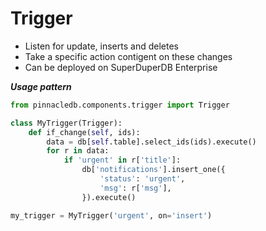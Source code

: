 # Trigger

- Listen for update, inserts and deletes
- Take a specific action contigent on these changes
- Can be deployed on SuperDuperDB Enterprise

***Usage pattern***

```python
from pinnacledb.components.trigger import Trigger

class MyTrigger(Trigger):
    def if_change(self, ids):
        data = db[self.table].select_ids(ids).execute()
        for r in data:
            if 'urgent' in r['title']:
                db['notifications'].insert_one({
                    'status': 'urgent',
                    'msg': r['msg'],
                }).execute()

my_trigger = MyTrigger('urgent', on='insert')
```